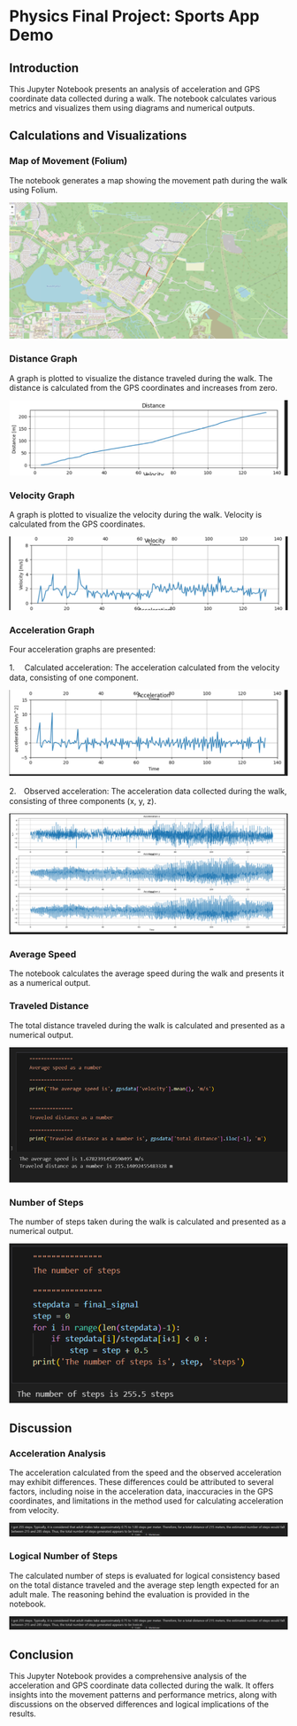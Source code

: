 # Physics Final Project: Sports App Demo

## Introduction
This Jupyter Notebook presents an analysis of acceleration and GPS coordinate data collected during a walk. The notebook calculates various metrics and visualizes them using diagrams and numerical outputs.

## Calculations and Visualizations

### Map of Movement (Folium)
The notebook generates a map showing the movement path during the walk using Folium.

![Screenshot](ScreenshotMap.png)

### Distance Graph
A graph is plotted to visualize the distance traveled during the walk. The distance is calculated from the GPS coordinates and increases from zero.

![Screenshot](ScreenshotDistance.png)

### Velocity Graph
A graph is plotted to visualize the velocity during the walk. Velocity is calculated from the GPS coordinates.

![Screenshot](ScreenshotVelocity.png)

### Acceleration Graph
Four acceleration graphs are presented:

1.　 Calculated acceleration: The acceleration calculated from the velocity data, consisting of one component.

![Screenshot](ScreenshotAcceleration.png)

2.　Observed acceleration: The acceleration data collected during the walk, consisting of three components (x, y, z).

![Screenshot](ScreenshotAccelerationXYZ.png)

### Average Speed
The notebook calculates the average speed during the walk and presents it as a numerical output.

### Traveled Distance
The total distance traveled during the walk is calculated and presented as a numerical output.

![Screenshot](ScreenshotSpeedAndDistance.png)

### Number of Steps
The number of steps taken during the walk is calculated and presented as a numerical output.

![Screenshot](ScreenshotSteps.png)

## Discussion

### Acceleration Analysis
The acceleration calculated from the speed and the observed acceleration may exhibit differences. These differences could be attributed to several factors, including noise in the acceleration data, inaccuracies in the GPS coordinates, and limitations in the method used for calculating acceleration from velocity.

![Screenshot](Screenshot1.png)


### Logical Number of Steps
The calculated number of steps is evaluated for logical consistency based on the total distance traveled and the average step length expected for an adult male. The reasoning behind the evaluation is provided in the notebook.

![Screenshot](Screenshot2.png)

## Conclusion
This Jupyter Notebook provides a comprehensive analysis of the acceleration and GPS coordinate data collected during the walk. It offers insights into the movement patterns and performance metrics, along with discussions on the observed differences and logical implications of the results.

